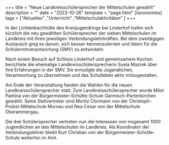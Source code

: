 +++
title = "Neue Landkreisschülersprecher der Mittelschulen gewählt"
description = ""
date = "2023-10-26"
template = "page.html"
[taxonomies]
tags = ["Aktuelles" ,"Unterricht" ,"Mittelschulaktivitäten" ]
+++

In der Lichtenbachhütte des Kreisjugendrings bei Linderhof trafen sich kürzlich die neu gewählten Schülersprecher der sieben Mittelschulen im Landkreis mit ihren jeweiligen Verbindungslehrkräften. Bei dem zweitägigen Austausch ging es darum, sich besser kennenzulernen und Ideen für die Schülermitverantwortung (SMV) zu entwickeln.

<!-- more -->

Nach einem Besuch auf Schloss Linderhof und gemeinsamem Kochen berichtete die ehemalige Landkreisschülersprecherin Suela Mazrek über ihre Erfahrungen in der SMV. Sie ermutigte die Jugendlichen, Verantwortung zu übernehmen und das Schulleben aktiv mitzugestalten. 

Am Ende der Veranstaltung fanden die Wahlen für die neuen Landkreisschülersprecher statt. Zum Landkreisschülersprecher wurde Milot Pantina von der Bürgermeister-Schütte-Schule Garmisch-Partenkirchen gewählt. Seine Stellvertreter sind Moritz Clormann von der Christoph-Probst-Mittelschule Murnau und Nea Cesar von der Mittelschule Oberammergau.

Die drei Schülersprecher vertreten nun die Interessen von insgesamt 1000 Jugendlichen an den Mittelschulen im Landkreis. Als Koordinator der Verbindungslehrer bleibt Kurt Christian von der Bürgermeister-Schütte-Schule weiterhin im Amt.
